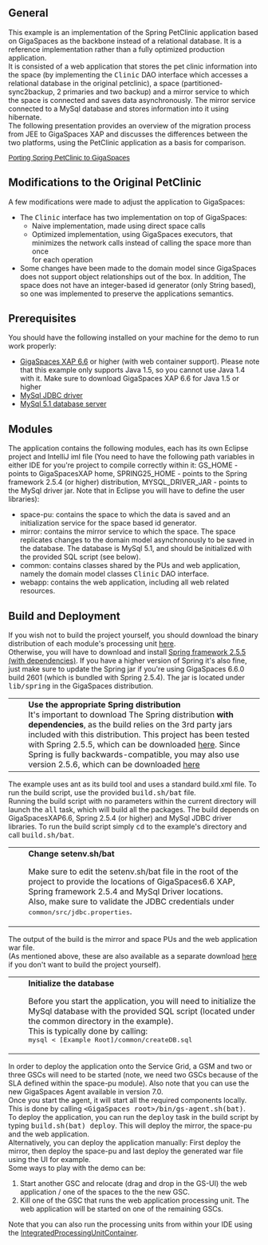 <h2>General</h2>

<p>This example is an implementation of the Spring PetClinic application based on GigaSpaces as the backbone instead of a relational database. It is a reference implementation rather than a fully optimized production application.<br/>
It is consisted of a web application that stores the pet clinic information into the space (by implementing the <tt>Clinic</tt> DAO interface which accesses a relational database in the original petclinic), a space (partitioned-sync2backup, 2 primaries and two backup) and a mirror service to which the space is connected and saves data asynchronously. The mirror service connected to a MySql database and stores information into it using hibernate.<br/>
The following presentation provides an overview of the migration process from JEE to GigaSpaces XAP and discusses the differences between the two platforms, using the PetClinic application as a basis for comparison.</p>
<a style="font:14px Helvetica,Arial,Sans-serif;display:block;margin:12px 0 3px 0;text-decoration:underline;" href="http://www.slideshare.net/uri1803/porting-spring-petclinic-to-gigaspaces-presentation?type=powerpoint" title="Porting Spring PetClinic to GigaSpaces">Porting Spring PetClinic to GigaSpaces</a>

<h2><a name="GigaSpacesPetClinic-ModificationstotheOriginalPetClinic"></a>Modifications to the Original PetClinic</h2>

<p>A few modifications were made to adjust the application to GigaSpaces:</p>
<ul>
  <li>The <tt>Clinic</tt> interface has two implementation on top of GigaSpaces:
	<ul>
		<li>Naive implementation, made using direct space calls</li>
		<li>Optimized implementation, using GigaSpaces executors, that minimizes the network calls instead of calling the space more than once<br/>
for each operation</li>
	</ul>
	</li>
	<li>Some changes have been made to the domain model since GigaSpaces does not support object relationships out of the box. In addition, The space does not have an integer-based id generator (only String based), so one was implemented to preserve the applications semantics.</li>
</ul>


<h2><a name="GigaSpacesPetClinic-Prerequisites"></a>Prerequisites</h2>

<p>You should have the following installed on your machine for the demo to run work properly:</p>
<ul>
	<li><a href="http://www.gigaspaces.com/LatestProductVersion" rel="nofollow">GigaSpaces XAP 6.6</a> or higher (with web container support). Please note that this example only supports Java 1.5, so you cannot use Java 1.4 with it. Make sure to download GigaSpaces XAP 6.6 for Java 1.5 or higher</li>
	<li><a href="http://dev.mysql.com/downloads/connector/j/5.1.html" rel="nofollow">MySql JDBC driver</a></li>
	<li><a href="http://dev.mysql.com/downloads/mysql/5.1.html" rel="nofollow">MySql 5.1 database server</a></li>
</ul>


<h2><a name="GigaSpacesPetClinic-Modules"></a>Modules</h2>

<p>The application contains the following modules, each has its own Eclipse project and IntelliJ iml file (You need to have the following path variables in either IDE for you're project to compile correctly within it: GS_HOME - points to GigaSpacesXAP home, SPRING25_HOME - points to the Spring framework 2.5.4 (or higher) distribution, MYSQL_DRIVER_JAR - points to the MySql driver jar. Note that in Eclipse you will have to define the user libraries):</p>
<ul>
	<li>space-pu: contains the space to which the data is saved and an initialization service for the space based id generator.</li>
	<li>mirror: contains the mirror service to which the space. The space replicates changes to the domain model asynchronously to be saved in the database. The database is MySql 5.1, and should be initialized with the provided SQL script (see below).</li>
	<li>common: contains classes shared by the PUs and web application, namely the domain model classes <tt>Clinic</tt> DAO interface.</li>
	<li>webapp: contains the web application, including all web related resources.</li>
</ul>


<p><a name="GigaSpacesPetClinic-builddeploy"></a> </p>
<h2><a name="GigaSpacesPetClinic-BuildandDeployment"></a>Build and Deployment</h2>

<p>If you wish not to build the project yourself, you should download the binary distribution of each module's processing unit <a href="http://www.openspaces.org/display/DAE/Project+Downloads" rel="nofollow">here</a>. <br/>
Otherwise, you will have to download and install <a href="http://s3.amazonaws.com/dist.springframework.org/release/SPR/spring-framework-2.5.5-with-dependencies.zip" rel="nofollow">Spring framework 2.5.5 (with dependencies)</a>. If you have a higher version of Spring it's also fine, just make sure to update the Spring jar if you're using GigaSpaces 6.6.0 build 2601 (which is bundled with Spring 2.5.4). The jar is located under <tt>lib/spring</tt> in the GigaSpaces distribution. </p>
<div class='panelMacro'><table class='noteMacro'><colgroup><col width='24'><col></colgroup><tr><td valign='top'><img src="/images/icons/emoticons/warning.gif" width="16" height="16" align="absmiddle" alt="" border="0"></td><td><b>Use the appropriate Spring distribution</b><br />It's important to download The Spring distribution <b>with dependencies</b>, as the build relies on the 3rd party jars included with this distribution. This project has been tested with Spring 2.5.5, which can be downloaded <a href="http://s3.amazonaws.com/dist.springframework.org/release/SPR/spring-framework-2.5.5-with-dependencies.zip" rel="nofollow">here</a>. Since Spring is fully backwards-compatible, you may also use version 2.5.6, which can be downloaded <a href="http://s3.amazonaws.com/dist.springframework.org/release/SPR/spring-framework-2.5.6-with-dependencies.zip" rel="nofollow">here</a></td></tr></table></div>

<p>The example uses ant as its build tool and uses a standard build.xml file. To run the build script, use the provided <tt>build.sh/bat</tt> file.<br/>
Running the build script with no parameters within the current directory will launch the <tt>all</tt> task, which will build all the packages. The build depends on GigaSpacesXAP6.6, Spring 2.5.4 (or higher) and MySql JDBC driver libraries. To run the build script simply <tt>cd</tt> to the example's directory and call <tt>build.sh/bat</tt>. </p>
<div class='panelMacro'><table class='noteMacro'><colgroup><col width='24'><col></colgroup><tr><td valign='top'><img src="/images/icons/emoticons/warning.gif" width="16" height="16" align="absmiddle" alt="" border="0"></td><td><b>Change setenv.sh/bat</b><br />
<p>Make sure to edit the setenv.sh/bat file in the root of the project to provide the locations of GigaSpaces6.6 XAP, Spring framework 2.5.4 and MySql Driver locations.<br/>
Also, make sure to validate the JDBC credentials under <tt>common/src/jdbc.properties</tt>.</p></td></tr></table></div>

<p>The output of the build is the mirror and space PUs and the web application war file.<br/>
(As mentioned above, these are also available as a separate download <a href="http://www.openspaces.org/display/DAE/Project+Downloads" rel="nofollow">here</a> if you don't want to build the project yourself).</p>
<div class='panelMacro'><table class='noteMacro'><colgroup><col width='24'><col></colgroup><tr><td valign='top'><img src="/images/icons/emoticons/warning.gif" width="16" height="16" align="absmiddle" alt="" border="0"></td><td><b>Initialize the database</b><br />
<p>Before you start the application, you will need to initialize the MySql database with the provided SQL script (located under the common directory in the example).<br/>
This is typically done by calling:<br/>
<tt>mysql &lt; [Example Root]/common/createDB.sql</tt></p></td></tr></table></div>
<p>In order to deploy the application onto the Service Grid, a GSM and two or three GSCs will need to be started (note, we need two GSCs because of the SLA defined within the space-pu module). Also note that you can use the new GigaSpaces Agent available in version 7.0. <br/>
Once you start the agent, it will start all the required components locally. This is done by calling <tt>&lt;GigaSpaces root&gt;/bin/gs-agent.sh(bat)</tt>. <br/>
To deploy the application, you can run the <tt>deploy</tt> task in the build script by typing <tt>build.sh(bat) deploy</tt>. This will deploy the mirror, the space-pu and the web application. <br/>
Alternatively, you can deploy the application manually: First deploy the mirror, then deploy the space-pu and last deploy the generated war file using the UI for example. <br/>
Some ways to play with the demo can be:</p>
<ol>
	<li>Start another GSC and relocate (drag and drop in the GS-UI) the web application / one of the spaces to the the new GSC.</li>
	<li>Kill one of the GSC that runs the web application processing unit. The web application will be started on one of the remaining GSCs.</li>
</ol>


<p>Note that you can also run the processing units from within your IDE using the <a href="http://www.gigaspaces.com/wiki/display/XAP66/Integrated+Processing+Unit+Container" rel="nofollow">IntegratedProcessingUnitContainer</a>. </p>